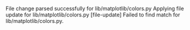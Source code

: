 File change parsed successfully for lib/matplotlib/colors.py
Applying file update for lib/matplotlib/colors.py
[file-update] Failed to find match for lib/matplotlib/colors.py.
